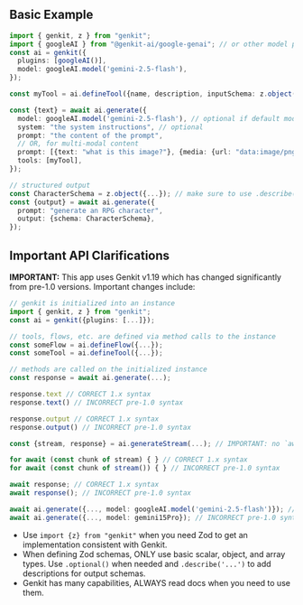 ## Basic Example

```ts
import { genkit, z } from "genkit";
import { googleAI } from "@genkit-ai/google-genai"; // or other model plugin
const ai = genkit({
  plugins: [googleAI()],
  model: googleAI.model('gemini-2.5-flash'),
});

const myTool = ai.defineTool({name, description, inputSchema: z.object(...)}, (input) => {...});

const {text} = await ai.generate({
  model: googleAI.model('gemini-2.5-flash'), // optional if default model is configured
  system: "the system instructions", // optional
  prompt: "the content of the prompt",
  // OR, for multi-modal content
  prompt: [{text: "what is this image?"}, {media: {url: "data:image/png;base64,..."}}],
  tools: [myTool],
});

// structured output
const CharacterSchema = z.object({...}); // make sure to use .describe() on fields
const {output} = await ai.generate({
  prompt: "generate an RPG character",
  output: {schema: CharacterSchema},
});
```

## Important API Clarifications

**IMPORTANT:** This app uses Genkit v1.19 which has changed significantly from pre-1.0 versions. Important changes include:

```ts
// genkit is initialized into an instance
import { genkit, z } from "genkit";
const ai = genkit({plugins: [...]});

// tools, flows, etc. are defined via method calls to the instance
const someFlow = ai.defineFlow({...});
const someTool = ai.defineTool({...});

// methods are called on the initialized instance
const response = await ai.generate(...);

response.text // CORRECT 1.x syntax
response.text() // INCORRECT pre-1.0 syntax

response.output // CORRECT 1.x syntax
response.output() // INCORRECT pre-1.0 syntax

const {stream, response} = ai.generateStream(...); // IMPORTANT: no `await` needed

for await (const chunk of stream) { } // CORRECT 1.x syntax
for await (const chunk of stream()) { } // INCORRECT pre-1.0 syntax

await response; // CORRECT 1.x syntax
await response(); // INCORRECT pre-1.0 syntax

await ai.generate({..., model: googleAI.model('gemini-2.5-flash')}); // CORRECT 1.x syntax
await ai.generate({..., model: gemini15Pro}); // INCORRECT pre-1.0 syntax
```

- Use `import {z} from "genkit"` when you need Zod to get an implementation consistent with Genkit.
- When defining Zod schemas, ONLY use basic scalar, object, and array types. Use `.optional()` when needed and `.describe('...')` to add descriptions for output schemas.
- Genkit has many capabilities, ALWAYS read docs when you need to use them.
